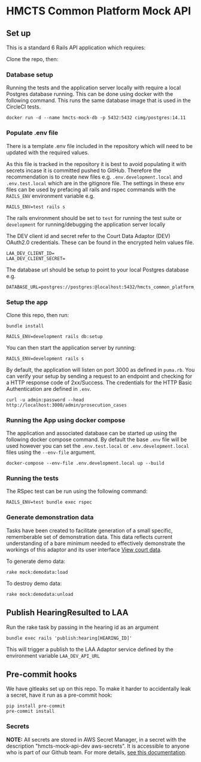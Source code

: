 # HMCTS Common Platform Mock API

## Set up

This is a standard 6 Rails API application which requires:

Clone the repo, then:

### Database setup
Running the tests and the application server locally with require a local Postgres database running. This can be done using docker
with the following command. This runs the same database image that is used in the CircleCI tests.
```shell
docker run -d --name hmcts-mock-db -p 5432:5432 cimg/postgres:14.11
```

### Populate .env file
There is a template .env file included in the repository which will need to be updated with the required values.

As this file is tracked in the repository it is best to avoid populating it with secrets incase it is committed pushed to GitHub.
Therefore the recommendation is to create new files e.g. `.env.development.local` and `.env.test.local` which are in the gitignore file.
The settings in these env files can be used by prefacing all rails and rspec commands with the `RAILS_ENV` environment variable e.g.

```shell
RAILS_ENV=test rails s
```
The rails environment should be set to `test` for running the test suite or `development` for running/debugging the application server locally

The DEV client id and secret refer to the Court Data Adaptor (DEV) OAuth2.0 credentials. These can be found in the encrypted helm values file.

```shell
LAA_DEV_CLIENT_ID=
LAA_DEV_CLIENT_SECRET=
```

The database url should be setup to point to your local Postgres database e.g.

```shell
DATABASE_URL=postgres://postgres:@localhost:5432/hmcts_common_platform_api_test
```

### Setup the app


Clone this repo, then run:

```shell
bundle install
```
```shell
RAILS_ENV=development rails db:setup
```
You can then start the application server by running:

```shell
RAILS_ENV=development rails s
```

By default, the application will listen on port 3000 as defined in `puma.rb`.
You can verify your setup by sending a request to an endpoint and checking for a HTTP response code of 2xx/Success. The credentials for the HTTP Basic Authentication are defined in `.env`.

```shell
curl -u admin:password --head http://localhost:3000/admin/prosecution_cases
```

### Running the App using docker compose

The application and associated database can be started up using the following docker compose command. By default the base `.env` file will be used however
you can set the `.env.test.local` or `.env.development.local` files using the `--env-file` argument.

```shell
docker-compose --env-file .env.development.local up --build
```

### Running the tests

The RSpec test can be run using the following command:
```shell
RAILS_ENV=test bundle exec rspec
```

### Generate demonstration data
Tasks have been created to facilitate generation of a small specific, rememberable set of demonstration data. This data reflects current understanding of a bare minimum needed to effectively demonstrate the workings of this adaptor and its user interface [View court data](https://github.com/ministryofjustice/laa-court-data-ui).

To generate demo data:
```
rake mock:demodata:load
```

To destroy demo data:
```
rake mock:demodata:unload
```

## Publish HearingResulted to LAA

Run the rake task by passing in the hearing id as an argument

```
bundle exec rails 'publish:hearing[HEARING_ID]'
```

This will trigger a publish to the LAA Adaptor service defined by the environment variable `LAA_DEV_API_URL`

## Pre-commit hooks

We have gitleaks set up on this repo. To make it harder to accidentally leak a secret, have it run as a pre-commit hook:
```
pip install pre-commit
pre-commit install
```

### Secrets
**NOTE:** All secrets are stored in AWS Secret Manager, in a secret with the description "hmcts-mock-api-dev aws-secrets".
It is accessible to anyone who is part of our Github team. For more details,
[see this documentation](https://user-guide.cloud-platform.service.justice.gov.uk/documentation/deploying-an-app/add-secrets-to-deployment.html#configuring-secrets-using-aws-secrets-manager).

